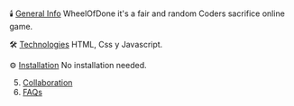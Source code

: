 🕯️ [General Info](#generalinfo) 
WheelOfDone it's a fair and random Coders sacrifice online game.

🛠️ [Technologies](#technologies)
HTML, Css y Javascript.

⚙️ [Installation](#installation)
No installation needed.


5. [Collaboration](#collaboration)
6. [FAQs](#faqs)
